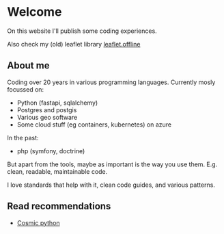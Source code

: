 # Welcome

On this website I'll publish some coding experiences.

Also check my (old) leaflet library [leaflet.offline](https://github.com/allartk/leaflet.offline)

## About me

Coding over 20 years in various programming languages. Currently mosly focussed on:

* Python (fastapi, sqlalchemy)
* Postgres and postgis
* Various geo software
* Some cloud stuff (eg containers, kubernetes) on azure

In the past:

* php (symfony, doctrine)

But apart from the tools, maybe as important is the way you use them. E.g. clean, readable, maintainable code.

I love standards that help with it, clean code guides, and various patterns.

## Read recommendations

* [Cosmic python](https://www.cosmicpython.com/)
